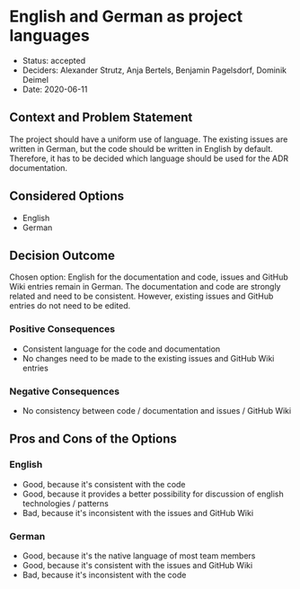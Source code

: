 # English and German as project languages

* Status: accepted
* Deciders: Alexander Strutz, Anja Bertels, Benjamin Pagelsdorf, Dominik Deimel
* Date: 2020-06-11 

## Context and Problem Statement

The project should have a uniform use of language. 
The existing issues are written in German, but the code should be written in English by default. 
Therefore, it has to be decided which language should be used for the ADR documentation.

## Considered Options

* English
* German


## Decision Outcome

Chosen option: English for the documentation and code, issues and GitHub Wiki entries remain in German. The documentation and code are strongly related and need to be consistent. However, existing issues and GitHub entries do not need to be edited. 

### Positive Consequences 

* Consistent language for the code and documentation
* No changes need to be made to the existing issues and GitHub Wiki entries

### Negative Consequences 

* No consistency between code / documentation and issues / GitHub Wiki

## Pros and Cons of the Options 

### English

* Good, because it's consistent with the code
* Good, because it provides a better possibility for discussion of english technologies / patterns
* Bad, because it's inconsistent with the issues and GitHub Wiki


### German

* Good, because it's the native language of most team members
* Good, because it's consistent with the issues and GitHub Wiki
* Bad, because it's inconsistent with the code



